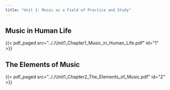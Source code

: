 ```yaml
---
title: "Unit 1: Music as a Field of Practice and Study"
---
```


## Music in Human Life

{{< pdf_paged src=".././Unit1_Chapter1_Music_in_Human_Life.pdf" id="1" >}}

## The Elements of Music

{{< pdf_paged src=".././Unit1_Chapter2_The_Elements_of_Music.pdf" id="2" >}}


